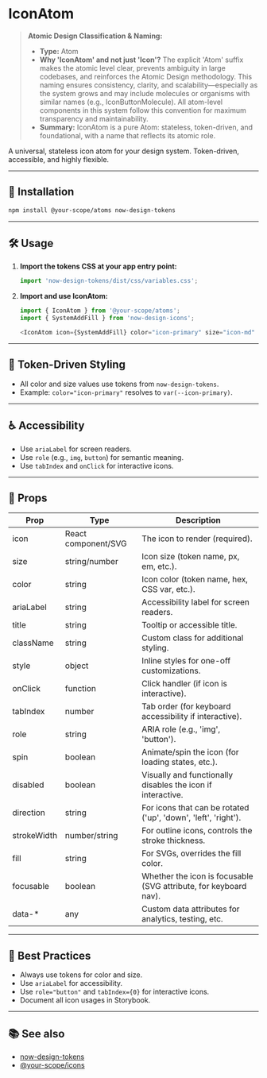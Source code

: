 # IconAtom

> **Atomic Design Classification & Naming:**
> - **Type:** Atom
> - **Why 'IconAtom' and not just 'Icon'?** The explicit 'Atom' suffix makes the atomic level clear, prevents ambiguity in large codebases, and reinforces the Atomic Design methodology. This naming ensures consistency, clarity, and scalability—especially as the system grows and may include molecules or organisms with similar names (e.g., IconButtonMolecule). All atom-level components in this system follow this convention for maximum transparency and maintainability.
> - **Summary:** IconAtom is a pure Atom: stateless, token-driven, and foundational, with a name that reflects its atomic role.

A universal, stateless icon atom for your design system. Token-driven, accessible, and highly flexible.

---

## 🚀 Installation

```bash
npm install @your-scope/atoms now-design-tokens
```

---

## 🛠️ Usage

1. **Import the tokens CSS at your app entry point:**
   ```js
   import 'now-design-tokens/dist/css/variables.css';
   ```
2. **Import and use IconAtom:**
   ```js
   import { IconAtom } from '@your-scope/atoms';
   import { SystemAddFill } from 'now-design-icons';

   <IconAtom icon={SystemAddFill} color="icon-primary" size="icon-md" ariaLabel="Add" />
   ```

---

## 🎨 Token-Driven Styling
- All color and size values use tokens from `now-design-tokens`.
- Example: `color="icon-primary"` resolves to `var(--icon-primary)`.

---

## ♿ Accessibility
- Use `ariaLabel` for screen readers.
- Use `role` (e.g., `img`, `button`) for semantic meaning.
- Use `tabIndex` and `onClick` for interactive icons.

---

## 🔧 Props
| Prop         | Type                | Description                                                      |
|--------------|---------------------|------------------------------------------------------------------|
| icon         | React component/SVG | The icon to render (required).                                   |
| size         | string/number       | Icon size (token name, px, em, etc.).                            |
| color        | string              | Icon color (token name, hex, CSS var, etc.).                     |
| ariaLabel    | string              | Accessibility label for screen readers.                          |
| title        | string              | Tooltip or accessible title.                                     |
| className    | string              | Custom class for additional styling.                             |
| style        | object              | Inline styles for one-off customizations.                        |
| onClick      | function            | Click handler (if icon is interactive).                          |
| tabIndex     | number              | Tab order (for keyboard accessibility if interactive).           |
| role         | string              | ARIA role (e.g., 'img', 'button').                               |
| spin         | boolean             | Animate/spin the icon (for loading states, etc.).                |
| disabled     | boolean             | Visually and functionally disables the icon if interactive.      |
| direction    | string              | For icons that can be rotated ('up', 'down', 'left', 'right').   |
| strokeWidth  | number/string       | For outline icons, controls the stroke thickness.                |
| fill         | string              | For SVGs, overrides the fill color.                              |
| focusable    | boolean             | Whether the icon is focusable (SVG attribute, for keyboard nav). |
| data-*       | any                 | Custom data attributes for analytics, testing, etc.              |

---

## 🧩 Best Practices
- Always use tokens for color and size.
- Use `ariaLabel` for accessibility.
- Use `role="button"` and `tabIndex={0}` for interactive icons.
- Document all icon usages in Storybook.

---

## 📚 See also
- [now-design-tokens](https://www.npmjs.com/package/now-design-tokens)
- [@your-scope/icons](https://www.npmjs.com/package/@your-scope/icons) 
